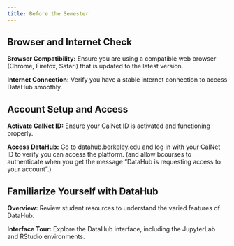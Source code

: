 ```yaml
---
title: Before the Semester
---
```


## Browser and Internet Check

**Browser Compatibility:** Ensure you are using a compatible web browser (Chrome, Firefox, Safari) that is updated to the latest version.

**Internet Connection:** Verify you have a stable internet connection to access DataHub smoothly. 

## Account Setup and Access
**Activate CalNet ID:** Ensure your CalNet ID is activated and functioning properly.

**Access DataHub:** Go to datahub.berkeley.edu and log in with your CalNet ID to verify you can access the platform. (and allow bcourses to authenticate when you get the message “DataHub is requesting access to your account”.) 

## Familiarize Yourself with DataHub
**Overview:** Review student resources to understand the varied features of DataHub.

**Interface Tour:** Explore the DataHub interface, including the JupyterLab and RStudio environments.
